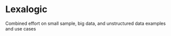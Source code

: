 # Lexalogic
Combined effort on small sample, big data, and unstructured data examples and use cases
